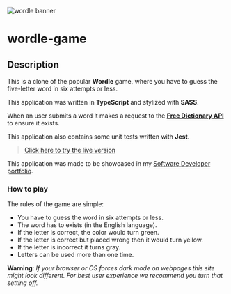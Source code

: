 ![wordle banner](https://user-images.githubusercontent.com/102340968/163484323-d22dff92-91ed-4093-a8a4-d1eef0b1008e.png)
# wordle-game
## Description
This is a clone of the popular **Wordle** game, where you have to guess the five-letter word in six attempts or less.

This application was written in **TypeScript** and stylized with **SASS**.

When an user submits a word it makes a request to the [**Free Dictionary API**](https://dictionaryapi.dev/) to ensure it exists.

This application also contains some unit tests written with **Jest**.

>[Click here to try the live version](https://carlos-quintana.github.io/wordle-game)

This application was made to be showcased in my [Software Developer portfolio](https://carlos-quintana.github.io/).

### How to play
The rules of the game are simple:
- You have to guess the word in six attempts or less.
- The word has to exists (in the English language).
- If the letter is correct, the color would turn green.
- If the letter is correct but placed wrong then it would turn yellow.
- If the letter is incorrect it turns gray.
- Letters can be used more than one time.

**Warning**: *If your browser or OS forces dark mode on webpages this site might look different. For best user experience we recommend you turn that setting off.*
